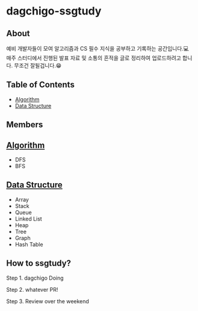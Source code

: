 # dagchigo-ssgtudy

## About
예비 개발자들이 모여 알고리즘과 CS 필수 지식을 공부하고 기록하는 공간입니다.💻  
매주 스터디에서 진행된 발표 자료 및 소통의 흔적을 글로 정리하여 업로드하려고 합니다. 무조건 잘될겁니다.😁


## Table of Contents
- [Algorithm](https://github.com/dagchigo-ssgtudy/dagchigo-ssgtudy/blob/main/README.md#algorithm%EC%95%8C%EA%B3%A0%EB%A6%AC%EC%A6%98)
- [Data Structure](https://github.com/dagchigo-ssgtudy/dagchigo-ssgtudy/blob/main/README.md#data-structure%EC%9E%90%EB%A3%8C%EA%B5%AC%EC%A1%B0)


## Members  


## [Algorithm](https://github.com/dagchigo-ssgtudy/dagchigo-ssgtudy/tree/main/Algorithm#algorithm)
- DFS
- BFS

## [Data Structure](https://github.com/dagchigo-ssgtudy/dagchigo-ssgtudy/tree/main/Data%20Structure#data-structure)
- Array
- Stack
- Queue
- Linked List
- Heap
- Tree
- Graph
- Hash Table


## How to ssgtudy?
Step 1. dagchigo Doing

Step 2. whatever PR!

Step 3. Review over the weekend
